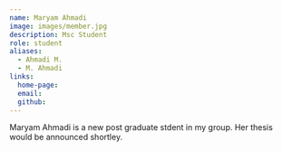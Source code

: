 ```yaml
---
name: Maryam Ahmadi
image: images/member.jpg
description: Msc Student
role: student
aliases:
  - Ahmadi M.
  - M. Ahmadi
links:
  home-page: 
  email: 
  github: 
---
```


Maryam Ahmadi is a new post graduate stdent in my group. Her thesis would be announced shortley.
